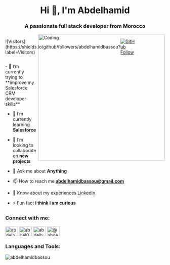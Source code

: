 <h1 align="center">Hi 👋, I'm Abdelhamid</h1>
<h3 align="center">A passionate full stack developer from Morocco</h3>
<img align="right" alt="Coding" width="400" src="https://cdn.dribbble.com/users/1162077/screenshots/3848914/programmer.gif">

<div style="display: flex; align-items: center;">
  <!-- Visitor Counter -->
  ![Visitors](https://shields.io/github/followers/abdelhamidbassou?label=Visitors)

  <!-- GitHub Follow Button -->
  [![GitHub Follow](https://img.shields.io/github/followers/abdelhamidbassou?label=Follow&style=social)](https://github.com/abdelhamidbassou)
</div>

<p align="left">
- 🔭 I’m currently trying to **improve my Salesforce CRM developer skills**

- 🌱 I’m currently learning **Salesforce**

- 👯 I’m looking to collaborate on **new projects**

- 💬 Ask me about **Anything**

- 📫 How to reach me **abdelhamidbassou@gmail.com**

- 📄 Know about my experiences [LinkedIn](https://www.linkedin.com/in/abdelhamid-bassou-85380822b/)

- ⚡ Fun fact **I think I am curious**
</p>

<h3 align="left">Connect with me:</h3>
<p align="left">
<a href="https://www.linkedin.com/in/abdelhamid-bassou-85380822b/" target="_blank"><img align="center" src="https://raw.githubusercontent.com/rahuldkjain/github-profile-readme-generator/master/src/images/icons/Social/linked-in-alt.svg" alt="abdelhamid bassou" height="30" width="40" /></a>
<a href="https://stackoverflow.com/users/abdel00" target="blank"><img align="center" src="https://raw.githubusercontent.com/rahuldkjain/github-profile-readme-generator/master/src/images/icons/Social/stack-overflow.svg" alt="abdel00" height="30" width="40" /></a>
<a href="https://dribbble.com/abdelhamidbassou" target="blank"><img align="center" src="https://raw.githubusercontent.com/rahuldkjain/github-profile-readme-generator/master/src/images/icons/Social/dribbble.svg" alt="abdelhamid bassou" height="30" width="40" /></a>
<a href="https://www.hackerrank.com/@abdelhamidbassou" target="blank"><img align="center" src="https://raw.githubusercontent.com/rahuldkjain/github-profile-readme-generator/master/src/images/icons/Social/hackerrank.svg" alt="@abdelhamidbassou" height="30" width="40" /></a>
</p>

<h3 align="left">Languages and Tools:</h3>
<p align="left">
<!-- Add your tools and languages here -->
</p>

<p><img align="center" src="https://github-readme-stats.vercel.app/api/top-langs?username=abdelhamidbassou&show_icons=true&locale=en&layout=compact" alt="abdelhamidbassou" /></p>

